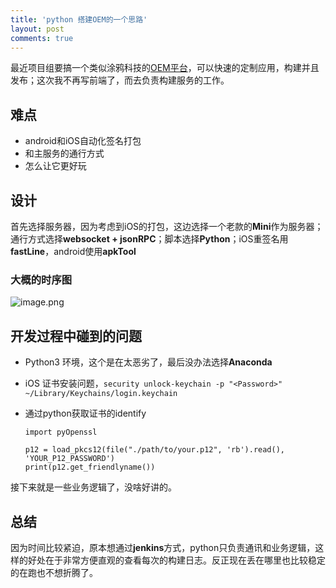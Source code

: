 ```yaml
---
title: 'python 搭建OEM的一个思路'
layout: post
comments: true
---
```


最近项目组要搞一个类似涂鸦科技的[OEM平台](https://support.tuya.com/zh/help/_detail/K9x4xsaighye3)，可以快速的定制应用，构建并且发布；这次我不再写前端了，而去负责构建服务的工作。

## 难点

* android和iOS自动化签名打包
* 和主服务的通行方式
* 怎么让它更好玩

## 设计

首先选择服务器，因为考虑到iOS的打包，这边选择一个老款的**Mini**作为服务器；通行方式选择**websocket + jsonRPC**；脚本选择**Python**；iOS重签名用**fastLine**，android使用**apkTool**

### 大概的时序图

![image.png](https://i.loli.net/2020/11/20/2CVeIwFbaYiRU3P.png)

## 开发过程中碰到的问题

- Python3 环境，这个是在太恶劣了，最后没办法选择**Anaconda**

- iOS 证书安装问题，`security unlock-keychain -p "<Password>" ~/Library/Keychains/login.keychain`

- 通过python获取证书的identify 

  ```
  import pyOpenssl
  
  p12 = load_pkcs12(file("./path/to/your.p12", 'rb').read(), 'YOUR_P12_PASSWORD')
  print(p12.get_friendlyname())
  ```



接下来就是一些业务逻辑了，没啥好讲的。

## 总结

因为时间比较紧迫，原本想通过**jenkins**方式，python只负责通讯和业务逻辑，这样的好处在于非常方便直观的查看每次的构建日志。反正现在丢在哪里也比较稳定的在跑也不想折腾了。